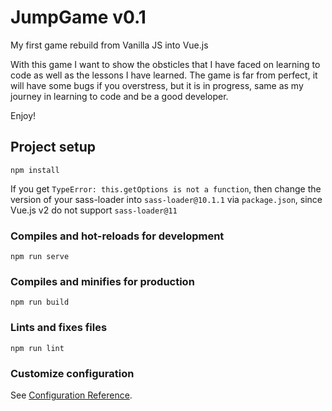 # JumpGame v0.1

My first game rebuild from Vanilla JS into Vue.js

With this game I want to show the obsticles that I have faced on learning to code as well as the lessons I have learned. The game is far from perfect, it will have some bugs if you overstress, but it is in progress, same as my journey in learning to code and be a good developer. 

Enjoy!

## Project setup
```
npm install
```

If you get `TypeError: this.getOptions is not a function`, then change the version of your sass-loader into `sass-loader@10.1.1` via `package.json`, since Vue.js v2 do not support `sass-loader@11`

### Compiles and hot-reloads for development
```
npm run serve
```

### Compiles and minifies for production
```
npm run build
```

### Lints and fixes files
```
npm run lint
```

### Customize configuration
See [Configuration Reference](https://cli.vuejs.org/config/).
